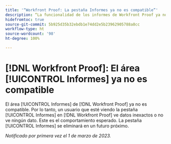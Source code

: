 ```yaml
---
title: '“Workfront Proof: La pestaña Informes ya no es compatible”'
description: “La funcionalidad de los informes de Workfront Proof ya no es compatible. Por lo tanto, un usuario que ve la pestaña Informes en Workfront Proof ve datos inexactos o no ve datos en absoluto. Este es el comportamiento esperado. La pestaña Informes se eliminará en un futuro próximo”.
hidefromtoc: true
source-git-commit: 5b925d35b32ebdb1e74dd2e5b23962905788a8cc
workflow-type: ht
source-wordcount: '98'
ht-degree: 100%

---
```



# [!DNL Workfront Proof]: El área [!UICONTROL Informes] ya no es compatible

El área [!UICONTROL Informes] de [!DNL Workfront Proof] ya no es compatible. Por lo tanto, un usuario que esté viendo la pestaña [!UICONTROL Informes] en [!DNL Workfront Proof] ve datos inexactos o no ve ningún dato. Este es el comportamiento esperado. La pestaña [!UICONTROL Informes] se eliminará en un futuro próximo.

_Notificado por primera vez el 1 de marzo de 2023._

